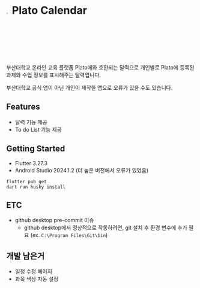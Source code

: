 # <img src = "https://user-images.githubusercontent.com/38664481/115961026-9114f000-a54f-11eb-90c0-aab964dd9202.png" width="3%">Plato Calendar

부산대학교 온라인 교육 플랫폼 Plato에와 호환되는 달력으로
개인별로 Plato에 등록된 과제와 수업 정보를 표시해주는 달력입니다.

부산대학교 공식 앱이 아닌 개인이 제작한 앱으로 오류가 있을 수도 있습니다.

## Features

- 달력 기능 제공
- To do List 기능 제공

## Getting Started

- Flutter 3.27.3
- Android Studio 2024.1.2 (더 높은 버전에서 오류가 있었음)


```shell
flutter pub get
dart run husky install
```


## ETC
- github desktop pre-commit 이슈
  - github desktop에서 정상적으로 작동하려면, git 설치 후 환경 변수에 추가 필요 (ex. `C:\Program Files\Git\bin`)

## 개발 남은거
- 일정 수정 페이지
- 과목 색상 자동 설정
